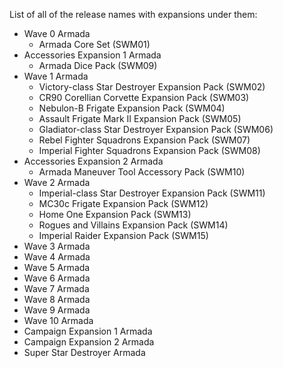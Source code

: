 List of all of the release names with expansions under them:

- Wave 0 Armada
    - Armada Core Set (SWM01)
- Accessories Expansion 1 Armada
    - Armada Dice Pack (SWM09)
- Wave 1 Armada
    - Victory-class Star Destroyer Expansion Pack (SWM02)
    - CR90 Corellian Corvette Expansion Pack (SWM03)
    - Nebulon-B Frigate Expansion Pack (SWM04)
    - Assault Frigate Mark II Expansion Pack (SWM05)
    - Gladiator-class Star Destroyer Expansion Pack (SWM06)
    - Rebel Fighter Squadrons Expansion Pack (SWM07)
    - Imperial Fighter Squadrons Expansion Pack (SWM08)
- Accessories Expansion 2 Armada
    - Armada Maneuver Tool Accessory Pack (SWM10)
- Wave 2 Armada
    - Imperial-class Star Destroyer Expansion Pack (SWM11)
    - MC30c Frigate Expansion Pack (SWM12)
    - Home One Expansion Pack (SWM13)
    - Rogues and Villains Expansion Pack (SWM14)
    - Imperial Raider Expansion Pack (SWM15)
- Wave 3 Armada
- Wave 4 Armada
- Wave 5 Armada
- Wave 6 Armada
- Wave 7 Armada
- Wave 8 Armada
- Wave 9 Armada
- Wave 10 Armada
- Campaign Expansion 1 Armada
- Campaign Expansion 2 Armada
- Super Star Destroyer Armada

